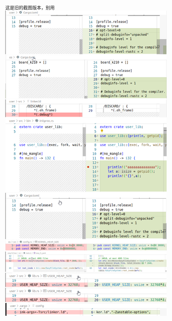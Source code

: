 这是旧的截图版本，别用 ![1](./imgs/1.png) ![2](./imgs/2.png) ![3](./imgs/3.png) ![4](./imgs/4.png)
![5](./imgs/5.png) ![6](./imgs/6.png) ![7](./imgs/7.png) ![8](./imgs/8.png) ![9](./imgs/8.png)
![10](./imgs/9.png)

